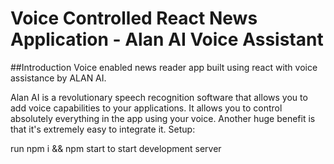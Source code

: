 # **Voice Controlled React News Application - Alan AI Voice Assistant**

##Introduction
Voice enabled news reader app built using react with voice assistance by ALAN AI.

Alan AI is a revolutionary speech recognition software that allows you to add voice capabilities to your applications. It allows you to control absolutely everything in the app using your voice. Another huge benefit is that it's extremely easy to integrate it. Setup:

run npm i && npm start to start development server
